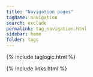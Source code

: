 ```yaml
---
title: "Navigation pages"
tagName: navigation
search: exclude
permalink: tag_navigation.html
sidebar: home
folder: tags
---
```

{% include taglogic.html %}

{% include links.html %}
